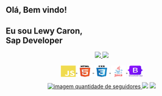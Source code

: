 <div> 
  <h2>Olá, Bem vindo!</h2>
  <h2>Eu sou Lewy Caron,<br> <strong>Sap Developer</strong></h2>
  

  </div>
  

<div align="center">
  <a href="https://github.com/lewycaron">
  <img height="180em" src="https://github-readme-stats.vercel.app/api?username=lewycaron&show_icons=true&theme=dark&include_all_commits=true&count_private=true&count_public=true"/>
  <img height="180em" src="https://github-readme-stats.vercel.app/api/top-langs/?username=lewycaron&layout=compact&langs_count=7&theme=dark"/>
</div>
  
<div align="center" style="display: inline_block"><br>
  <img align="center" alt="Lewy-Js" height="30" width="40" src="https://raw.githubusercontent.com/devicons/devicon/master/icons/javascript/javascript-plain.svg">
  <img align="center" alt="Lewy-HTML" height="30" width="40" src="https://raw.githubusercontent.com/devicons/devicon/master/icons/html5/html5-original-wordmark.svg">
  <img align="center" alt="Lewy-CSS" height="30" width="40" src="https://raw.githubusercontent.com/devicons/devicon/master/icons/css3/css3-original-wordmark.svg">
  <img align="center" alt="Lewy-Java" height="30" width="40" src="https://raw.githubusercontent.com/devicons/devicon/master/icons/java/java-original-wordmark.svg">
  <img align="center" alt="Lewy-Bootstrap" height="30" width="40" src="https://raw.githubusercontent.com/devicons/devicon/master/icons/bootstrap/bootstrap-original-wordmark.svg">
</div>
  
 <p>

<div align="center">
  <img src="https://img.shields.io/github/followers/LewyCaron?logo=seguidores&style=for-the-badge" alt="imagem quantidade de seguidores"> 
  <a href="https://instagram.com/lewycaron" target="_blank">
    <img src="https://img.shields.io/badge/-Instagram-%23E4405F?style=for-the-badge&logo=instagram&logoColor=white" target="_blank"></a>
 	<a href="https://www.linkedin.com/lewycaron" target="_blank">
    <img src="https://img.shields.io/badge/-LinkedIn-%230077B5?style=for-the-badge&logo=linkedin&logoColor=white" target="_blank"></a> 

</div>
